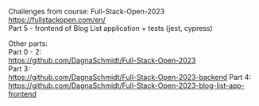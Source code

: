 Challenges from course: Full-Stack-Open-2023 </br>
https://fullstackopen.com/en/  </br>
Part 5 - frontend of Blog List application + tests (jest, cypress)

Other parts:</br>
Part 0 - 2:</br>
https://github.com/DagnaSchmidt/Full-Stack-Open-2023</br>
Part 3:</br>
https://github.com/DagnaSchmidt/Full-Stack-Open-2023-backend
Part 4:</br>
https://github.com/DagnaSchmidt/Full-Stack-Open-2023-blog-list-app-frontend
